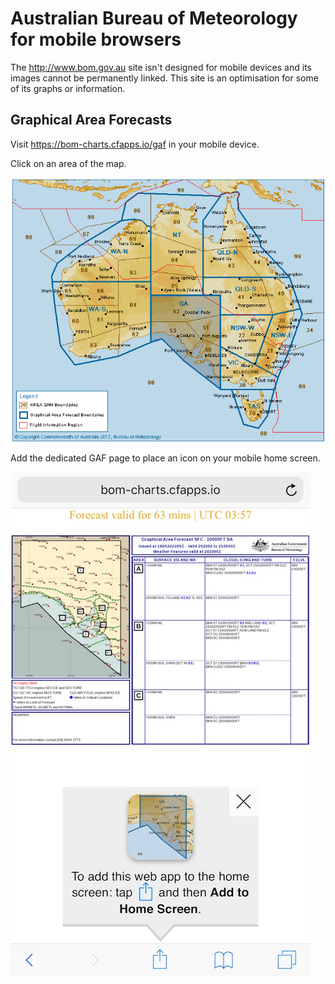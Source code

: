 # Australian Bureau of Meteorology for mobile browsers

The http://www.bom.gov.au site isn't designed for mobile devices and its images cannot be permanently linked. This site is an optimisation for some of its graphs or information.

## Graphical Area Forecasts

Visit https://bom-charts.cfapps.io/gaf in your mobile device.

Click on an area of the map.

![australia-map-example](images/docs/australia-map-example-sa.png)

Add the dedicated GAF page to place an icon on your mobile home screen.

![add-to-home-screen-example](images/docs/add-to-home-screen.jpg)